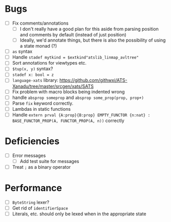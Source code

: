 # Bugs
- [ ] Fix comments/annotations
  - [ ] I don't really have a good plan for this aside from parsing position and
    comments by default (instead of just position)
  - [ ] Ideally, we'd annotate things, but there is also the possibility of
    using a state monad (?)
- [ ] `as` syntax
- [ ] Handle `stadef mytkind = $extkind"atslib_linmap_avltree"`
- [ ] Sort annotations for viewtypes etc.
- [ ] `$tup(x, y)` syntax?
- [ ] `stadef x: bool = z`
- [ ] `language-xats` library: https://github.com/githwxi/ATS-Xanadu/tree/master/srcgen/xats/SATS
- [ ] Fix problem with macro blocks being indented wrong
- [ ] handle `absprop someprop` and `absprop some_prop(prop, prop+)`
- [ ] Parse `fix` keyword correctly.
- [ ] Lambdas in static functions
- [ ] Handle `extern prval {A:prop}{B:prop} EMPTY_FUNCTOR {n:nat} : BASE_FUNCTOR_PROP(A, FUNCTOR_PROP(A, n))` correctly
# Deficiencies
- [ ] Error messages
  - [ ] Add test suite for messages
- [ ] Treat `;` as a binary operator
# Performance
- [ ] `ByteString` lexer?
- [ ] Get rid of `identifierSpace`
- [ ] Literals, etc. should only be lexed when in the appropriate state
